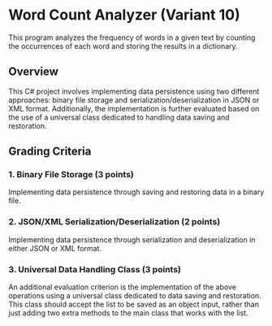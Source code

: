 # Word Count Analyzer (Variant 10)

This program analyzes the frequency of words in a given text by counting the occurrences of each word and storing the 
results in a dictionary.

## Overview

This C# project involves implementing data persistence using two different approaches: binary file storage and 
serialization/deserialization in JSON or XML format. Additionally, the implementation is further evaluated based on the 
use of a universal class dedicated to handling data saving and restoration.

## Grading Criteria

### 1. Binary File Storage (3 points)

Implementing data persistence through saving and restoring data in a binary file.

### 2. JSON/XML Serialization/Deserialization (2 points)

Implementing data persistence through serialization and deserialization in either JSON or XML format.

### 3. Universal Data Handling Class (3 points)

An additional evaluation criterion is the implementation of the above operations using a universal class dedicated to 
data saving and restoration. This class should accept the list to be saved as an object input, rather than just adding 
two extra methods to the main class that works with the list.